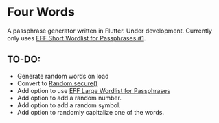 # Four Words

A passphrase generator written in Flutter. Under development. Currently only uses [EFF Short Wordlist for Passphrases #1](https://www.eff.org/document/eff-short-wordlist-passphrases-1).

## TO-DO:
- Generate random words on load
- Convert to [Random.secure()](https://api.dart.dev/stable/2.10.4/dart-math/Random/Random.secure.html)
- Add option to use [EFF Large Wordlist for Passphrases](https://www.eff.org/document/passphrase-wordlists)
- Add option to add a random number.
- Add option to add a random symbol.
- Add option to randomly capitalize one of the words.

